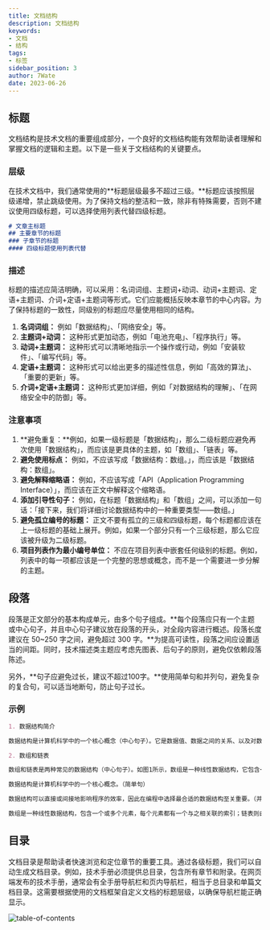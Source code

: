 ```yaml
---
title: 文档结构
description: 文档结构
keywords:
- 文档
- 结构
tags:
- 标签
sidebar_position: 3
author: 7Wate
date: 2023-06-26
---
```


## 标题

文档结构是技术文档的重要组成部分，一个良好的文档结构能有效帮助读者理解和掌握文档的逻辑和主题。以下是一些关于文档结构的关键要点。

### 层级

在技术文档中，我们通常使用的**标题层级最多不超过三级。**标题应该按照层级递增，禁止跳级使用。为了保持文档的整洁和一致，除非有特殊需要，否则不建议使用四级标题，可以选择使用列表代替四级标题。

```markdown
# 文章主标题
## 主要章节的标题
### 子章节的标题
#### 四级标题使用列表代替
```

### 描述

标题的描述应简洁明确，可以采用：名词词组、主题词+动词、动词+主题词、定语+主题词、介词+定语+主题词等形式。它们应能概括反映本章节的中心内容。为了保持标题的一致性，同级别的标题应尽量使用相同的结构。

1. **名词词组：** 例如「数据结构」、「网络安全」等。
2. **主题词+动词：** 这种形式更加动态，例如「电池充电」、「程序执行」等。
3. **动词+主题词：** 这种形式可以清晰地指示一个操作或行动，例如「安装软件」、「编写代码」等。
4. **定语+主题词：** 这种形式可以给出更多的描述性信息，例如「高效的算法」、「重要的更新」等。
5. **介词+定语+主题词：** 这种形式更加详细，例如「对数据结构的理解」、「在网络安全中的防御」等。

### 注意事项

1. **避免重复：**例如，如果一级标题是「数据结构」，那么二级标题应避免再次使用「数据结构」，而应该是更具体的主题，如「数组」、「链表」等。
2. **避免使用标点：** 例如，不应该写成「数据结构：数组。」，而应该是「数据结构：数组」。
3. **避免解释缩略语：** 例如，不应该写成「API（Application Programming Interface）」，而应该在正文中解释这个缩略语。
4. **添加引导性句子：** 例如，在标题「数据结构」和「数组」之间，可以添加一句话：「接下来，我们将详细讨论数据结构中的一种重要类型——数组。」
5. **避免孤立编号的标题：** 正文不要有孤立的三级和四级标题，每个标题都应该在上一级标题的基础上展开。例如，如果一个部分只有一个三级标题，那么它应该被升级为二级标题。
6. **项目列表作为最小编号单位：** 不应在项目列表中嵌套任何级别的标题。例如，列表中的每一项都应该是一个完整的思想或概念，而不是一个需要进一步分解的主题。

## 段落

段落是正文部分的基本构成单元，由多个句子组成。**每个段落应只有一个主题或中心句子，并且中心句子建议放在段落的开头，对全段内容进行概述。段落长度建议在 50~250 字之间，避免超过 300 字。**为提高可读性，段落之间应设置适当的间距。同时，技术描述类主题应考虑先图表、后句子的原则，避免仅依赖段落陈述。

另外，**句子应避免过长，建议不超过100字。**使用简单句和并列句，避免复杂的复合句，可以适当地断句，防止句子过长。

### 示例

```markdown
1. 数据结构简介

数据结构是计算机科学中的一个核心概念（中心句子）。它是数据值、数据之间的关系、以及对数据进行操作的函数的组织和存储方式。数据结构可以直接或间接地影响程序的效率。在计算机编程中，选择最合适的数据结构对于编写高效的代码至关重要（此段落的长度约为50字）。

2. 数组和链表

数组和链表是两种常见的数据结构（中心句子）。如图1所示，数组是一种线性数据结构，它包含一个或多个元素，每个元素都有一个与之相关联的索引。与此不同，链表由一系列节点组成，每个节点包含一个值和一个指向下一个节点的指针（此段落的长度约为60字，图表在句子之前，便于读者理解）。
```

```markdown
数据结构是计算机科学中的一个核心概念。（简单句）

数据结构可以直接或间接地影响程序的效率，因此在编程中选择最合适的数据结构至关重要。（并列句，不超过100字）

数组是一种线性数据结构，包含一个或多个元素，每个元素都有一个与之相关联的索引；链表则由一系列节点组成，每个节点包含一个值和一个指向下一个节点的指针。（并列句，分句处理，避免过长）
```

## 目录

文档目录是帮助读者快速浏览和定位章节的重要工具。通过各级标题，我们可以自动生成文档目录。例如，技术手册必须提供总目录，包含所有章节和附录。在网页端发布的技术手册，通常会有全手册导航栏和页内导航栏，相当于总目录和单篇文档目录。这需要根据使用的文档框架自定义文档的标题层级，以确保导航栏能正确显示。

![table-of-contents](https://static.7wate.com/img/2022/03/08/9483ae8017108.jpg)
